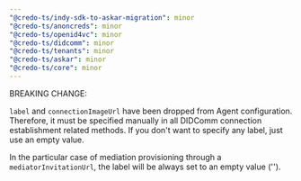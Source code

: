 ```yaml
---
"@credo-ts/indy-sdk-to-askar-migration": minor
"@credo-ts/anoncreds": minor
"@credo-ts/openid4vc": minor
"@credo-ts/didcomm": minor
"@credo-ts/tenants": minor
"@credo-ts/askar": minor
"@credo-ts/core": minor
---
```


BREAKING CHANGE:

`label` and `connectionImageUrl` have been dropped from Agent configuration. Therefore, it must be specified manually in all DIDComm connection establishment related methods. If you don't want to specify any label, just use an empty value.

In the particular case of mediation provisioning through a `mediatorInvitationUrl`, the label will be always set to an empty value ('').
